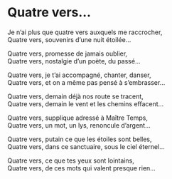 # Quatre vers…  
  
Je n’ai plus que quatre vers auxquels me raccrocher,  
Quatre vers, souvenirs d’une nuit étoilée…  
  
Quatre vers, promesse de jamais oublier,  
Quatre vers, nostalgie d’un poète, du passé…  
  
Quatre vers, je t’ai accompagné, chanter, danser,  
Quatre vers, et on a même pas pensé à s’embrasser…  
  
Quatre vers, demain déjà nos route se tracent,  
Quatre vers, demain le vent et les chemins effacent…  
  
Quatre vers, supplique adressé à Maître Temps,  
Quatre vers, un mot, un lys, renoncule d’argent…  
  
Quatre vers, putain ce que les étoiles sont belles,  
Quatre vers, dans ce sanctuaire, sous le ciel éternel…  
  
Quatre vers, ce que tes yeux sont lointains,  
Quatre vers, de ces mots qui valent presque rien…